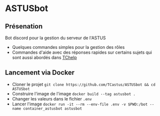 # ASTUSbot

## Présenation

Bot discord pour la gestion du serveur de l'ASTUS  

- Quelques commandes simples pour la gestion des rôles  
- Commandes d'aide avec des réponses rapides sur certains sujets qui sont aussi abordés dans [TChelp](https://github.com/TCastus/TChelp)

## Lancement via Docker

- Cloner le projet ``git clone https://github.com/TCastus/ASTUSbot && cd ASTUSbot``
- Construire l'image de l'image `docker build --tag astusbot .`
- Changer les valeurs dans le fichier ``.env``
- Lancer l'image ``docker run -it --rm --env-file .env -v $PWD:/bot --name container_astusbot astusbot``
